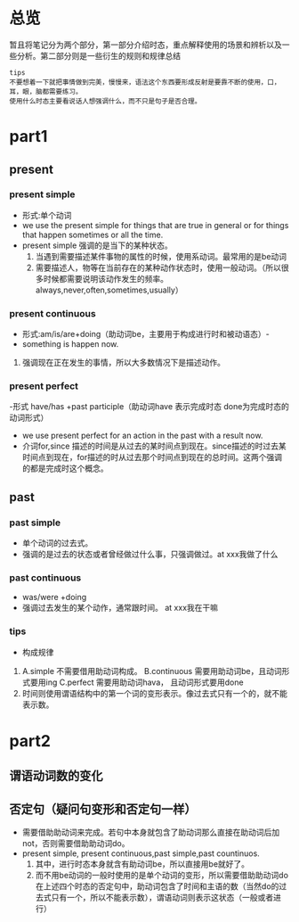 # 总览
暂且将笔记分为两个部分，第一部分介绍时态，重点解释使用的场景和辨析以及一些分析。第二部分则是一些衍生的规则和规律总结
```
tips
不要想着一下就把事情做到完美，慢慢来，语法这个东西要形成反射是要靠不断的使用，口，耳，眼，脑都需要练习。
使用什么时态主要看说话人想强调什么，而不只是句子是否合理。
```
# part1
## present
### present simple 
- 形式:单个动词
- we use the present simple for things that are true in general or for things that happen sometimes or all the time.
- present simple 强调的是当下的某种状态。
  1. 当遇到需要描述某件事物的属性的时候，使用系动词。最常用的是be动词
  1. 需要描述人，物等在当前存在的某种动作状态时，使用一般动词。（所以很多时候都需要说明该动作发生的频率。always,never,often,sometimes,usually）
  

### present continuous
- 形式:am/is/are+doing（助动词be，主要用于构成进行时和被动语态）-
-  something is happen now.
  1. 强调现在正在发生的事情，所以大多数情况下是描述动作。
     
 ### present perfect
-形式 have/has +past participle（助动词have 表示完成时态 done为完成时态的动词形式）
- we use present perfect for an action in the past with a result now.
- 介词for,since 描述的时间是从过去的某时间点到现在。since描述的时过去某时间点到现在，for描述的时从过去那个时间点到现在的总时间。这两个强调的都是完成时这个概念。



## past
### past simple
- 单个动词的过去式。
- 强调的是过去的状态或者曾经做过什么事，只强调做过。at xxx我做了什么


### past continuous
- was/were +doing
- 强调过去发生的某个动作，通常跟时间。 at xxx我在干嘛





### tips
- 构成规律
1. A.simple 不需要借用助动词构成。  B.continuous 需要用助动词be，且动词形式要用ing  C.perfect 需要用助动词hava， 且动词形式要用done
2. 时间则使用谓语结构中的第一个词的变形表示。像过去式只有一个的，就不能表示数。






# part2

## 谓语动词数的变化
## 否定句（疑问句变形和否定句一样）

- 需要借助助动词来完成。若句中本身就包含了助动词那么直接在助动词后加not，否则需要借助助动词do。
- present simple, present continuous,past simple,past countinuos.
  1. 其中，进行时态本身就含有助动词be，所以直接用be就好了。
  1. 而不用be动词的一般时使用的是单个动词的变形，所以需要借助助动词do
  在上述四个时态的否定句中，助动词包含了时间和主语的数（当然do的过去式只有一个，所以不能表示数），谓语动词则表示这状态（一般或者进行）















